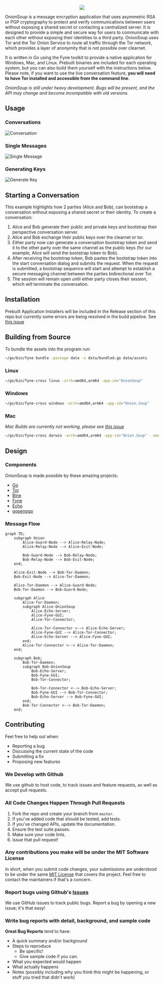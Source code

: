 <p align="center">
  <img src="./docs/logo.png">
</p>

OnionSoup is a message encryption application that uses asymmetric RSA or PGP cryptography to protect and verify communications between users without exposing a shared secret or contacting a centralized server.  It is designed to provide a simple and secure way for users to communicate with each other without exposing their identities to a third party. OnionSoup uses Tor and the Tor Onion Service to route all traffic through the Tor network, which provides a layer of anonymity that is not possible over clearnet. 

It is written in Go using the Fyne toolkit to provide a native application for Windows, Mac, and Linux. Prebuilt binaries are included for each operating system, but you can also build them yourself with the instructions below. Please note, if you want to use the live conversation feature, **you will need to have Tor installed and accessible from the command line**.

*OnionSoup is still under heavy development. Bugs will be present, and the API may change and become incompatible with old versions.*
## Usage

### Conversations
![Conversation](docs/conversation.gif)

### Single Messages
![Single Message](docs/single_message.gif)

### Generating Keys 
![Generate Key](docs/generate_key.gif)

## Starting a Conversation
This example highlights how 2 parties (Alice and Bob), can bootstrap a conversation without exposing a shared secret or their identity. To create a conversation:
1. Alice and Bob generate their public and private keys and bootstrap their perspective conversation server.
2. Alice and Bob exchange their public keys over the clearnet or tor. 
3. Either party now can generate a conversation bootstrap token and send it to the other party over the same channel as the public keys (for our example, Alice will send the bootstrap token to Bob).
4. After receiving the bootstrap token, Bob pastes the bootstrap token into the start conversation dialog and submits the request. When the request is submitted, a bootstrap sequence will start and attempt to establish a secure messaging channel between the parties bidirectional over Tor. 
5. The session will remain open until either party closes their session, which will terminate the conversation.

## Installation
Prebuilt Application Installers will be included in the Release section of this repo but currently some errors are being resolved in the build pipeline. See [this issue](https://github.com/JustinTimperio/onionsoup/issues/2)

## Building from Source

To bundle the assets into the program run:
```bash
~/go/bin/fyne bundle -package data -o data/bundled.go data/assets
```

### Linux
```bash
~/go/bin/fyne-cross linux -arch=amd64,arm64 -app-id="OnionSoup"
```

### Windows
```bash
~/go/bin/fyne-cross windows -arch=amd64,arm64 -app-id="Onion.Soup"
```

### Mac
*Mac Builds are currently not working, please see [this issue](https://github.com/JustinTimperio/onionsoup/issues/1)*
```bash
~/go/bin/fyne-cross darwin -arch=amd64,arm64 -app-id="Onion.Soup" --macosx-sdk-path /full-path/macos-sdk/MacOSX15.2.sdk
```


## Design

### Components
OnionSoup is made possible by these amazing projects:
- [Go](https://go.dev/)
- [Tor](https://www.torproject.org/)
- [Bine](https://github.com/cretz/bine)
- [Fyne](https://fyne.io/)
- [Echo](https://echo.labstack.com/)
- [gopenpgp](https://github.com/ProtonMail/gopenpgp)

### Message Flow
```mermaid
graph TD;
    subgraph Onion
        Alice-Guard-Node --> Alice-Relay-Node;
        Alice-Relay-Node --> Alice-Exit-Node;

        Bob-Guard-Node --> Bob-Relay-Node;
        Bob-Relay-Node --> Bob-Exit-Node;
    end;

    Alice-Exit-Node --> Bob-Tor-Daemon;
    Bob-Exit-Node --> Alice-Tor-Daemon;

    Alice-Tor-Daemon --> Alice-Guard-Node;
    Bob-Tor-Daemon --> Bob-Guard-Node;

    subgraph Alice
        Alice-Tor-Daemon;
        subgraph Alice-OnionSoup
            Alice-Echo-Server;
            Alice-Fyne-GUI;
            Alice-Tor-Connector;

            Alice-Tor-Connector <--> Alice-Echo-Server;
            Alice-Fyne-GUI --> Alice-Tor-Connector;
            Alice-Echo-Server --> Alice-Fyne-GUI;
        end;
        Alice-Tor-Connector <--> Alice-Tor-Daemon;
    end;

    subgraph Bob; 
        Bob-Tor-Daemon;
        subgraph Bob-OnionSoup
            Bob-Echo-Server;
            Bob-Fyne-GUI;
            Bob-Tor-Connector;

            Bob-Tor-Connector <--> Bob-Echo-Server;
            Bob-Fyne-GUI --> Bob-Tor-Connector;
            Bob-Echo-Server --> Bob-Fyne-GUI;
        end;
        Bob-Tor-Connector <--> Bob-Tor-Daemon;
    end;
```

## Contributing
Feel free to help out when:

- Reporting a bug
- Discussing the current state of the code
- Submitting a fix
- Proposing new features

### We Develop with Github
We use github to host code, to track issues and feature requests, as well as accept pull requests.

### All Code Changes Happen Through Pull Requests
1. Fork the repo and create your branch from `master`.
2. If you've added code that should be tested, add tests.
3. If you've changed APIs, update the documentation.
4. Ensure the test suite passes.
5. Make sure your code lints.
6. Issue that pull request!

### Any contributions you make will be under the MIT Software License
In short, when you submit code changes, your submissions are understood to be under the same [MIT License](http://choosealicense.com/licenses/mit/) that covers the project. Feel free to contact the maintainers if that's a concern.

### Report bugs using Github's [Issues](https://github.com/JustinTimperio/onionsoup/issues)
We use GitHub issues to track public bugs. Report a bug by opening a new issue; it's that easy!

### Write bug reports with detail, background, and sample code
**Great Bug Reports** tend to have:

- A quick summary and/or background
- Steps to reproduce
  - Be specific!
  - Give sample code if you can.
- What you expected would happen
- What actually happens
- Notes (possibly including why you think this might be happening, or stuff you tried that didn't work)